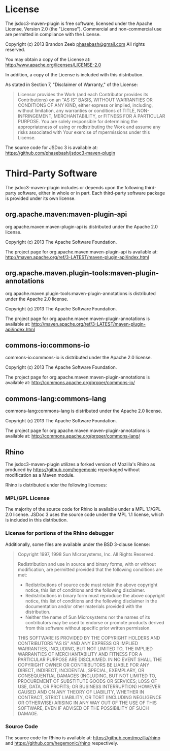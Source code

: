 # License #

The jsdoc3-maven-plugin is free software, licensed under the Apache License, Version 2.0 (the
"License"). Commercial and non-commercial use are permitted in compliance with
the License.

Copyright (c) 2013 Brandon Zeeb <phasebash@gmail.com>
All rights reserved.

You may obtain a copy of the License at:
http://www.apache.org/licenses/LICENSE-2.0

In addition, a copy of the License is included with this distribution.

As stated in Section 7, "Disclaimer of Warranty," of the License:

> Licensor provides the Work (and each Contributor provides its Contributions)
> on an "AS IS" BASIS, WITHOUT WARRANTIES OR CONDITIONS OF ANY KIND, either
> express or implied, including, without limitation, any warranties or
> conditions of TITLE, NON-INFRINGEMENT, MERCHANTABILITY, or FITNESS FOR A
> PARTICULAR PURPOSE. You are solely responsible for determining the
> appropriateness of using or redistributing the Work and assume any risks
> associated with Your exercise of mpermissions under this License.

The source code for JSDoc 3 is available at:
https://github.com/phasebash/jsdoc3-maven-plugin


# Third-Party Software #

The jsdoc3-maven-plugin includes or depends upon the following third-party software, either in
whole or in part. Each third-party software package is provided under its own
license.

## org.apache.maven:maven-plugin-api ##

org.apache.maven:maven-plugin-api is distributed under the Apache 2.0 license.

Copyright (c) 2013 The Apache Software Foundation.

The project page for org.apache.maven:maven-plugin-api is available at:
http://maven.apache.org/ref/3-LATEST/maven-plugin-api/index.html


## org.apache.maven.plugin-tools:maven-plugin-annotations ##

org.apache.maven.plugin-tools:maven-plugin-annotations is distributed under the Apache 2.0 license.

Copyright (c) 2013 The Apache Software Foundation.

The project page for org.apache.maven:maven-plugin-annotations is available at:
http://maven.apache.org/ref/3-LATEST/maven-plugin-api/index.html


## commons-io:commons-io ##

commons-io:commons-io is distributed under the Apache 2.0 license.

Copyright (c) 2013 The Apache Software Foundation.

The project page for org.apache.maven:maven-plugin-annotations is available at:
http://commons.apache.org/proper/commons-io/

## commons-lang:commons-lang ##

commons-lang:commons-lang is distributed under the Apache 2.0 license.

Copyright (c) 2013 The Apache Software Foundation.

The project page for org.apache.maven:maven-plugin-annotations is available at:
http://commons.apache.org/proper/commons-lang/

## Rhino ##

The jsdoc3-maven-plugin utilizes a forked version of Mozilla's Rhino as produced by https://github.com/hegemonic
repackaged without modification as a Maven module.

Rhino is distributed under the following licenses:

### MPL/GPL License ###
The majority of the source code for Rhino is available under a MPL 1.1/GPL 2.0
license. JSDoc 3 uses the source code under the MPL 1.1 license, which is
included in this distribution.

### License for portions of the Rhino debugger ###
Additionally, some files are available under the BSD 3-clause license:

> Copyright 1997, 1998 Sun Microsystems, Inc.  All Rights Reserved.
>
> Redistribution and use in source and binary forms, with or without
> modification, are permitted provided that the following conditions are met:
>
> - Redistributions of source code must retain the above copyright notice,
>   this list of conditions and the following disclaimer.
> - Redistributions in binary form must reproduce the above copyright
>   notice, this list of conditions and the following disclaimer in the
>   documentation and/or other materials provided with the distribution.
> - Neither the name of Sun Microsystems nor the names of its contributors
>   may be used to endorse or promote products derived from this software
>   without specific prior written permission.
>
> THIS SOFTWARE IS PROVIDED BY THE COPYRIGHT HOLDERS AND CONTRIBUTORS "AS IS"
> AND ANY EXPRESS OR IMPLIED WARRANTIES, INCLUDING, BUT NOT LIMITED TO, THE
> IMPLIED WARRANTIES OF MERCHANTABILITY AND FITNESS FOR A PARTICULAR PURPOSE ARE
> DISCLAIMED.  IN NO EVENT SHALL THE COPYRIGHT OWNER OR CONTRIBUTORS BE LIABLE
> FOR ANY DIRECT, INDIRECT, INCIDENTAL, SPECIAL, EXEMPLARY, OR CONSEQUENTIAL
> DAMAGES (INCLUDING, BUT NOT LIMITED TO, PROCUREMENT OF SUBSTITUTE GOODS OR
> SERVICES; LOSS OF USE, DATA, OR PROFITS; OR BUSINESS INTERRUPTION) HOWEVER
> CAUSED AND ON ANY THEORY OF LIABILITY, WHETHER IN CONTRACT, STRICT LIABILITY,
> OR TORT (INCLUDING NEGLIGENCE OR OTHERWISE) ARISING IN ANY WAY OUT OF THE USE
> OF THIS SOFTWARE, EVEN IF ADVISED OF THE POSSIBILITY OF SUCH DAMAGE.

### Source Code ###
The source code for Rhino is available at:
https://github.com/mozilla/rhino and https://github.com/hegemonic/rhino respectively.
